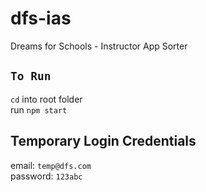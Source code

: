# dfs-ias
Dreams for Schools - Instructor App Sorter

## `To Run`
`cd` into root folder<br /> 
run `npm start`

## Temporary Login Credentials
email: `temp@dfs.com`<br />
password: `123abc`

